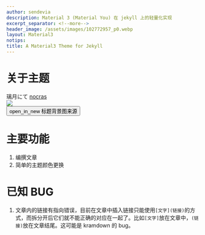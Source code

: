 ```yaml
---
author: sendevia
description: Material 3 (Material You) 在 jekyll 上的轻量化实现
excerpt_separator: <!--more-->
header_image: /assets/images/102772957_p0.webp
layout: Material3
notips: 
title: A Material3 Theme for Jekyll
---
```


# 关于主题

<material-card filled style="max-width: 50%;">
    <div class="header">
        <div id="content">
            <div id="text">
                <span id="header">璃月にて</span>
                <a href="https://www.pixiv.net/users/8103614" target="_blank">
                    <span id="subhead">nocras</span>
                </a>
            </div>
        </div>
  </div>
  <img src="{{ page.header_image }}" />
  <div class="actions">
    <button onclick="location.href='//pixiv.net/artworks/102772957'" icon>
        <span>open_in_new</span>
        标题背景图来源
    </button>
  </div>
</material-card>

# 主要功能

1. 编撰文章
2. 简单的主题颜色更换

# 已知 BUG

1. 文章内的链接有指向错误，目前在文章中插入链接只能使用`[文字](链接)`的方式，而拆分开后它们就不能正确的对应在一起了。比如`[文字]`放在文章中，`(链接)`放在文章结尾。这可能是 kramdown 的 bug。
